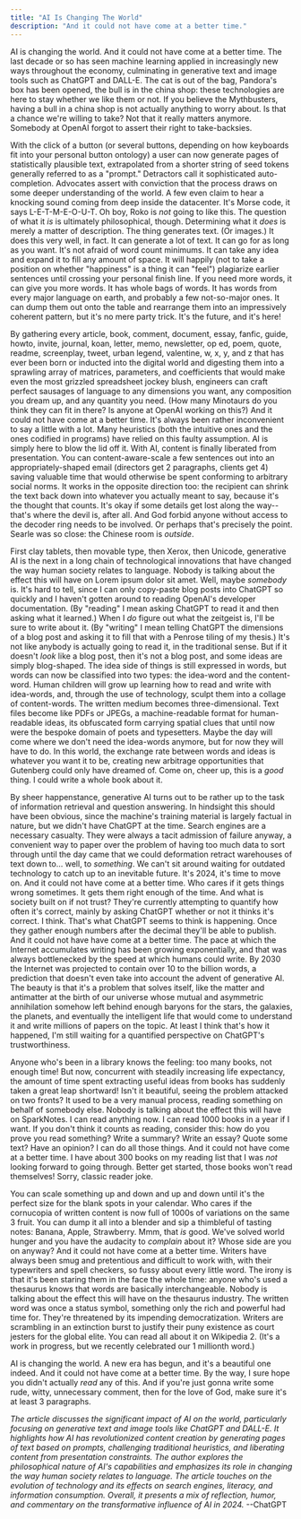 ```yaml
---
title: "AI Is Changing The World"
description: "And it could not have come at a better time."
---
```


AI is changing the world. And it could not have come at a better time. The
last decade or so has seen machine learning applied in increasingly
new ways throughout the economy, culminating in generative text and
image tools such as ChatGPT and DALL-E. The cat is out of the bag,
Pandora's box has been opened, the bull is in the china shop: these
technologies are here to stay whether we like them or not. If you believe
the Mythbusters, having a bull in a china shop is not actually anything
to worry about. Is that a chance we're willing to take? Not that it
really matters anymore. Somebody at OpenAI forgot to assert their right
to take-backsies.

With the click of a button (or several buttons, depending on how keyboards
fit into your personal button ontology) a user can now generate pages
of statistically plausible text, extrapolated from a shorter string
of seed tokens generally referred to as a "prompt." Detractors call it
sophisticated auto-completion. Advocates assert with conviction that the
process draws on some deeper understanding of the world. A few even claim
to hear a knocking sound coming from deep inside the datacenter. It's
Morse code, it says L-E-T-M-E-O-U-T. Oh boy, Roko is *not* going to
like this. The question of what it *is* is ultimately philosophical,
though. Determining what it *does* is merely a matter of description. The
thing generates text. (Or images.) It does this very well, in fact. It
can generate a lot of text. It can go for as long as you want. It's not
afraid of word count minimums. It can take any idea and expand it to fill
any amount of space. It will happily (not to take a position on whether
"happiness" is a thing it can "feel") plagiarize earlier sentences until
crossing your personal finish line. If you need more words, it can give
you more words. It has whole bags of words. It has words from every major
language on earth, and probably a few not-so-major ones. It can dump
them out onto the table and rearrange them into an impressively coherent
pattern, but it's no mere party trick. It's the future, and it's here!

By gathering every article, book, comment, document, essay, fanfic,
guide, howto, invite, journal, koan, letter, memo, newsletter, op ed,
poem, quote, readme, screenplay, tweet, urban legend, valentine, w,
x, y, and z that has ever been born or inducted into the digital world
and digesting them into a sprawling array of matrices, parameters, and
coefficients that would make even the most grizzled spreadsheet jockey
blush, engineers can craft perfect sausages of language to any dimensions
you want, any composition you dream up, and any quantity you need. (How
many Minotaurs do you think they can fit in there? Is anyone at OpenAI
working on this?) And it could not have come at a better time. It's
always been rather inconvenient to say a little with a lot. Many
heuristics (both the intuitive ones and the ones codified in programs)
have relied on this faulty assumption. AI is simply here to blow the lid
off it. With AI, content is finally liberated from presentation. You can
content-aware-scale a few sentences out into an appropriately-shaped email
(directors get 2 paragraphs, clients get 4) saving valuable time that
would otherwise be spent conforming to arbitrary social norms. It works
in the opposite direction too: the recipient can shrink the text back
down into whatever you actually meant to say, because it's the thought
that counts. It's okay if some details get lost along the way--that's
where the devil is, after all. And God forbid anyone without access to
the decoder ring needs to be involved. Or perhaps that's precisely the
point. Searle was so close: the Chinese room is *outside*.

First clay tablets, then movable type, then Xerox, then Unicode,
generative AI is the next in a long chain of technological innovations
that have changed the way human society relates to language. Nobody
is talking about the effect this will have on Lorem ipsum dolor sit
amet. Well, maybe *somebody* is. It's hard to tell, since I can only
copy-paste blog posts into ChatGPT so quickly and I haven't gotten
around to reading OpenAI's developer documentation. (By "reading" I
mean asking ChatGPT to read it and then asking what it learned.) When
I *do* figure out what the zeitgeist is, I'll be sure to write about
it. (By "writing" I mean telling ChatGPT the dimensions of a blog post
and asking it to fill that with a Penrose tiling of my thesis.) It's
not like anybody is actually going to read it, in the traditional
sense. But if it doesn't *look* like a blog post, then it's not a blog
post, and some ideas are simply blog-shaped. The idea side of things
is still expressed in words, but words can now be classified into two
types: the idea-word and the content-word. Human children will grow up
learning how to read and write with idea-words, and, through the use
of technology, sculpt them into a collage of content-words. The written
medium becomes three-dimensional. Text files become like PDFs or JPEGs,
a machine-readable format for human-readable ideas, its obfuscated form
carrying spatial clues that until now were the bespoke domain of poets and
typesetters. Maybe the day will come where we don't need the idea-words
anymore, but for now they will have to do. In this world, the exchange
rate between words and ideas is whatever you want it to be, creating new
arbitrage opportunities that Gutenberg could only have dreamed of. Come
on, cheer up, this is a *good* thing. I could write a whole book about it.

By sheer happenstance, generative AI turns out to be rather up to the
task of information retrieval and question answering. In hindsight this
should have been obvious, since the machine's training material is largely
factual in nature, but we didn't have ChatGPT at the time. Search engines
are a necessary casualty. They were always a tacit admission of failure
anyway, a convenient way to paper over the problem of having too much
data to sort through until the day came that we could deformation retract
warehouses of text down to... well, to *something*. We can't sit around
waiting for outdated technology to catch up to an inevitable future. It's
2024, it's time to move on. And it could not have come at a better
time. Who cares if it gets things wrong sometimes. It gets them right
enough of the time. And what is society built on if not trust? They're
currently attempting to quantify how often it's correct, mainly by asking
ChatGPT whether or not it thinks it's correct. I think. That's what
ChatGPT seems to think is happening. Once they gather enough numbers after
the decimal they'll be able to publish. And it could not have have come at
a better time. The pace at which the Internet accumulates writing has been
growing exponentially, and that was always bottlenecked by the speed at
which humans could write. By 2030 the Internet was projected to contain
over 10 to the billion words, a prediction that doesn't even take into
account the advent of generative AI. The beauty is that it's a problem
that solves itself, like the matter and antimatter at the birth of our
universe whose mutual and asymmetric annihilation somehow left behind
enough baryons for the stars, the galaxies, the planets, and eventually
the intelligent life that would come to understand it and write millions
of papers on the topic. At least I think that's how it happened, I'm
still waiting for a quantified perspective on ChatGPT's trustworthiness.

Anyone who's been in a library knows the feeling: too many books,
not enough time! But now, concurrent with steadily increasing life
expectancy, the amount of time spent extracting useful ideas from books
has suddenly taken a great leap shortward! Isn't it beautiful, seeing
the problem attacked on two fronts? It used to be a very manual process,
reading something on behalf of somebody else. Nobody is talking about
the effect this will have on SparkNotes. I can read anything now. I
can read 1000 books in a year if I want. If you don't think it counts
as reading, consider this: how do you prove you read something? Write a
summary? Write an essay? Quote some text? Have an opinion? I can do all
those things. And it could not have come at a better time. I have about
300 books on my reading list that I was *not* looking forward to going
through. Better get started, those books won't read themselves! Sorry,
classic reader joke.

You can scale something up and down and up and down until it's the
perfect size for the blank spots in your calendar. Who cares if the
cornucopia of written content is now full of 1000s of variations
on the same 3 fruit. You can dump it all into a blender and sip a
thimbleful of tasting notes: Banana, Apple, Strawberry. Mmm, that *is*
good. We've solved world hunger and you have the audacity to *complain*
about it? Whose side are you on anyway? And it could not have come at a
better time. Writers have always been smug and pretentious and difficult
to work with, with their typewriters and spell checkers, so fussy about
every little word. The irony is that it's been staring them in the
face the whole time: anyone who's used a thesaurus knows that words are
basically interchangeable. Nobody is talking about the effect this will
have on the thesaurus industry. The written word was once a status symbol,
something only the rich and powerful had time for. They're threatened by
its impending democratization. Writers are scrambling in an extinction
burst to justify their puny existence as court jesters for the global
elite. You can read all about it on Wikipedia 2. (It's a work in progress,
but we recently celebrated our 1 millionth word.)

AI is changing the world. A new era has begun, and it's a beautiful one
indeed. And it could not have come at a better time. By the way, I sure
hope you didn't actually *read* any of this. And if you're just gonna
write some rude, witty, unnecessary comment, then for the love of God,
make sure it's at least 3 paragraphs.

*The article discusses the significant impact of AI on the world,
particularly focusing on generative text and image tools like ChatGPT
and DALL-E. It highlights how AI has revolutionized content creation
by generating pages of text based on prompts, challenging traditional
heuristics, and liberating content from presentation constraints. The
author explores the philosophical nature of AI's capabilities and
emphasizes its role in changing the way human society relates to
language. The article touches on the evolution of technology and its
effects on search engines, literacy, and information consumption. Overall,
it presents a mix of reflection, humor, and commentary on the
transformative influence of AI in 2024.* --ChatGPT
